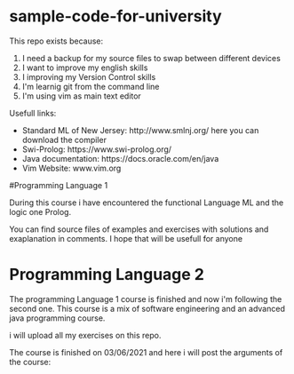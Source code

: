 ﻿# sample-code-for-university

This repo exists because:
<ol>
  <li>I need a backup for my source files to swap between different devices</li>
  <li>I want to improve my english skills</li>
  <li>I improving my Version Control skills</li>
  <li>I'm learnig git from the command line</li>
  <li>I'm using vim as main text editor</li>
</ol>

Usefull links: <br>
<ul>
  <li>Standard ML of New Jersey: http://www.smlnj.org/ here you can download the compiler</li>
  <li>Swi-Prolog: https://www.swi-prolog.org/</li> 
  <li>Java documentation: https://docs.oracle.com/en/java</li>
  <li>Vim Website: www.vim.org</li>
</ul>

#Programming Language 1

During this course i have encountered the functional Language ML and the logic one Prolog.

You can find source files of examples and exercises with solutions and exaplanation in comments. I hope that will be usefull for anyone 

# Programming Language 2

The programming Language 1 course is finished and now i'm following the second one.
This course is a mix of software engineering and an advanced java programming course.  

i will upload all my exercises on this repo.

The course is finished on 03/06/2021 and here i will post the arguments of the course:
